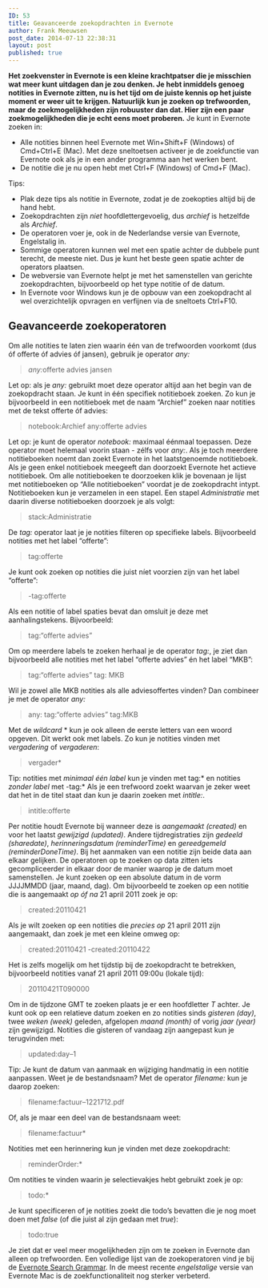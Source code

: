 ```yaml
---
ID: 53
title: Geavanceerde zoekopdrachten in Evernote
author: Frank Meeuwsen
post_date: 2014-07-13 22:38:31
layout: post
published: true
---
```

<strong>Het zoekvenster in Evernote is een kleine krachtpatser die je misschien wat meer kunt uitdagen dan je zou denken. Je hebt inmiddels genoeg notities in Evernote zitten, nu is het tijd om de juiste kennis op het juiste moment er weer uit te krijgen. Natuurlijk kun je zoeken op trefwoorden, maar de zoekmogelijkheden zijn robuuster dan dat. Hier zijn een paar zoekmogelijkheden die je echt eens moet proberen.</strong> <!--more--> Je kunt in Evernote zoeken in:

<ul>
    <li>Alle notities binnen heel Evernote met Win+Shift+F (Windows) of Cmd+Ctrl+E (Mac). Met deze sneltoetsen activeer je de zoekfunctie van Evernote ook als je in een ander programma aan het werken bent.</li>
    <li>De notitie die je nu open hebt met Ctrl+F (Windows) of Cmd+F (Mac).</li>
</ul>

Tips:

<ul>
    <li>Plak deze tips als notitie in Evernote, zodat je de zoekopties altijd bij de hand hebt.</li>
    <li>Zoekopdrachten zijn <em>niet</em> hoofdlettergevoelig, dus <em>archief</em> is hetzelfde als <em>Archief</em>.</li>
    <li>De operatoren voer je, ook in de Nederlandse versie van Evernote, Engelstalig in.</li>
    <li>Sommige operatoren kunnen wel met een spatie achter de dubbele punt terecht, de meeste niet. Dus je kunt het beste geen spatie achter de operators plaatsen.</li>
    <li>De webversie van Evernote helpt je met het samenstellen van gerichte zoekopdrachten, bijvoorbeeld op het type notitie of de datum.</li>
    <li>In Evernote voor Windows kun je de opbouw van een zoekopdracht al wel overzichtelijk opvragen en verfijnen via de sneltoets Ctrl+F10.</li>
</ul>

<h2 id="geavanceerdezoekoperatoren">Geavanceerde zoekoperatoren</h2>

Om alle notities te laten zien waarin één van de trefwoorden voorkomt (dus óf offerte óf advies óf jansen), gebruik je operator <em>any:</em>

<blockquote><em>any:</em>offerte advies jansen</blockquote>

Let op: als je <em>any:</em> gebruikt moet deze operator altijd aan het begin van de zoekopdracht staan. Je kunt in één specifiek notitieboek zoeken. Zo kun je bijvoorbeeld in een notitieboek met de naam “Archief” zoeken naar notities met de tekst offerte óf advies:

<blockquote>notebook:Archief any:offerte advies</blockquote>

Let op: je kunt de operator <em>notebook:</em> maximaal éénmaal toepassen. Deze operator moet helemaal voorin staan - zélfs voor <em>any:</em>. Als je toch meerdere notitieboeken noemt dan zoekt Evernote in het laatstgenoemde notitieboek. Als je geen enkel notitieboek meegeeft dan doorzoekt Evernote het actieve notitieboek. Om alle notitieboeken te doorzoeken klik je bovenaan je lijst met notitieboeken op “Alle notitieboeken” voordat je de zoekopdracht intypt. Notitieboeken kun je verzamelen in een stapel. Een stapel <em>Administratie</em> met daarin diverse notitieboeken doorzoek je als volgt:

<blockquote>stack:Administratie</blockquote>

De <em>tag:</em> operator laat je je notities filteren op specifieke labels. Bijvoorbeeld notities met het label “offerte”:

<blockquote>tag:offerte</blockquote>

Je kunt ook zoeken op notities die juist níet voorzien zijn van het label “offerte”:

<blockquote>-tag:offerte</blockquote>

Als een notitie of label spaties bevat dan omsluit je deze met aanhalingstekens. Bijvoorbeeld:

<blockquote>tag:“offerte advies”</blockquote>

Om op meerdere labels te zoeken herhaal je de operator <em>tag:</em>, je ziet dan bijvoorbeeld alle notities met het label “offerte advies” én het label “MKB”:

<blockquote>tag:“offerte advies” tag: MKB</blockquote>

Wil je zowel alle MKB notities als alle adviesoffertes vinden? Dan combineer je met de operator <em>any:</em>

<blockquote>any: tag:“offerte advies” tag:MKB</blockquote>

Met de <em>wildcard</em> * kun je ook alleen de eerste letters van een woord opgeven. Dit werkt ook met labels. Zo kun je notities vinden met <em>vergadering</em> of <em>vergaderen</em>:

<blockquote>vergader*</blockquote>

Tip: notities met <em>minimaal één label</em> kun je vinden met tag:* en notities <em>zonder label</em> met -tag:* Als je een trefwoord zoekt waarvan je zeker weet dat het in de titel staat dan kun je daarin zoeken met <em>intitle:</em>.

<blockquote>intitle:offerte</blockquote>

Per notitie houdt Evernote bij wanneer deze is <em>aangemaakt (created)</em> en voor het laatst <em>gewijzigd (updated)</em>. Andere tijdregistraties zijn <em>gedeeld (sharedate)</em>, <em>herinneringsdatum (reminderTime)</em> en <em>gereedgemeld (reminderDoneTime)</em>. Bij het aanmaken van een notitie zijn beide data aan elkaar gelijken. De operatoren op te zoeken op data zitten iets gecompliceerder in elkaar door de manier waarop je de datum moet samenstellen. Je kunt zoeken op een absolute datum in de vorm JJJJMMDD (jaar, maand, dag). Om bijvoorbeeld te zoeken op een notitie die is aangemaakt <em>op óf na</em> 21 april 2011 zoek je op:

<blockquote>created:20110421</blockquote>

Als je wilt zoeken op een notities die <em>precies op</em> 21 april 2011 zijn aangemaakt, dan zoek je met een kleine omweg op:

<blockquote>created:20110421 -created:20110422</blockquote>

Het is zelfs mogelijk om het tijdstip bij de zoekopdracht te betrekken, bijvoorbeeld notities vanaf 21 april 2011 09:00u (lokale tijd):

<blockquote>20110421T090000</blockquote>

Om in de tijdzone GMT te zoeken plaats je er een hoofdletter <em>T</em> achter. Je kunt ook op een relatieve datum zoeken en zo notities sinds <em>gisteren (day)</em>, twee <em>weken (week)</em> geleden, afgelopen <em>maand (month)</em> of vorig <em>jaar (year)</em> zijn gewijzigd. Notities die gisteren of vandaag zijn aangepast kun je terugvinden met:

<blockquote>updated:day–1</blockquote>

Tip: Je kunt de datum van aanmaak en wijziging handmatig in een notitie aanpassen. Weet je de bestandsnaam? Met de operator <em>filename:</em> kun je daarop zoeken:

<blockquote>filename:factuur–1221712.pdf</blockquote>

Of, als je maar een deel van de bestandsnaam weet:

<blockquote>filename:factuur*</blockquote>

Notities met een herinnering kun je vinden met deze zoekopdracht:

<blockquote>reminderOrder:*</blockquote>

Om notities te vinden waarin je selectievakjes hebt gebruikt zoek je op:

<blockquote>todo:*</blockquote>

Je kunt specificeren of je notities zoekt die todo’s bevatten die je nog moet doen met <em>false</em> (of die juist al zijn gedaan met <em>true</em>):

<blockquote>todo:true</blockquote>

Je ziet dat er veel meer mogelijkheden zijn om te zoeken in Evernote dan alleen op trefwoorden. Een volledige lijst van de zoekoperatoren vind je bij de <a href="https://dev.evernote.com/doc/articles/search_grammar.php">Evernote Search Grammar</a>. In de meest recente <em>engelstalige</em> versie van Evernote Mac is de zoekfunctionaliteit nog sterker verbeterd.
